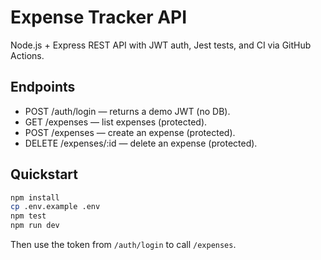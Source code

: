 # Expense Tracker API

Node.js + Express REST API with JWT auth, Jest tests, and CI via GitHub Actions.

## Endpoints
- POST /auth/login — returns a demo JWT (no DB).
- GET /expenses — list expenses (protected).
- POST /expenses — create an expense (protected).
- DELETE /expenses/:id — delete an expense (protected).

## Quickstart
```bash
npm install
cp .env.example .env
npm test
npm run dev
```
Then use the token from `/auth/login` to call `/expenses`.
